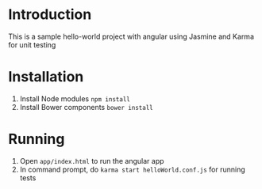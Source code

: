 # Introduction

This is a sample hello-world project with angular using Jasmine and Karma for unit testing

# Installation

1. Install Node modules `npm install`
2. Install Bower components `bower install`

# Running

1. Open `app/index.html` to run the angular app
2. In command prompt, do `karma start helloWorld.conf.js` for running tests
